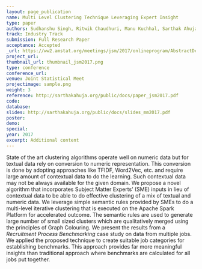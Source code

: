 ```yaml
---
layout: page_publication
name: Multi Level Clustering Technique Leveraging Expert Insight 
type: paper
authors: Sudhanshu Singh, Ritwik Chaudhuri, Manu Kuchhal, Sarthak Ahuja, Gyana Parija
track: Industry Track
submission: Full Research Paper
acceptance: Accepted
_url: https://ww2.amstat.org/meetings/jsm/2017/onlineprogram/AbstractDetails.cfm?abstractid=324412
project_url:
thumbnail_url: thumbnail_jsm2017.png
type: conference
conference_url: 
venue: Joint Statistical Meet
projectimage: sample.png
weight: 3
reference: http://sarthakahuja.org/public/docs/paper_jsm2017.pdf
code:
database: 
slides: http://sarthakahuja.org/public/docs/slides_mm2017.pdf
poster: 
demo: 
special: 
year: 2017
excerpt: Additional content
---
```

State of the art clustering algorithms operate well on numeric data but for textual data rely on
conversion to numeric representation. This conversion is done by adopting approaches like TFIDF,
Word2Vec, etc. and require large amount of contextual data to do the learning. Such contextual data
may not be always available for the given domain.
We propose a novel algorithm that incorporates Subject Matter Experts’ (SME) inputs in lieu
of contextual data to be able to do effective clustering of a mix of textual and numeric data. We
leverage simple semantic rules provided by SMEs to do a multi-level iterative clustering that is
executed on the Apache Spark Platform for accelerated outcome. The semantic rules are used to
generate large number of small sized clusters which are qualitatively merged using the principles of
Graph Colouring. We present the results from a <i>Recruitment Process Benchmarking</i> case study
on data from multiple jobs. We applied the proposed technique to create suitable job categories
for establishing benchmarks. This approach provides far more meaningful insights than traditional
approach where benchmarks are calculated for all jobs put together.